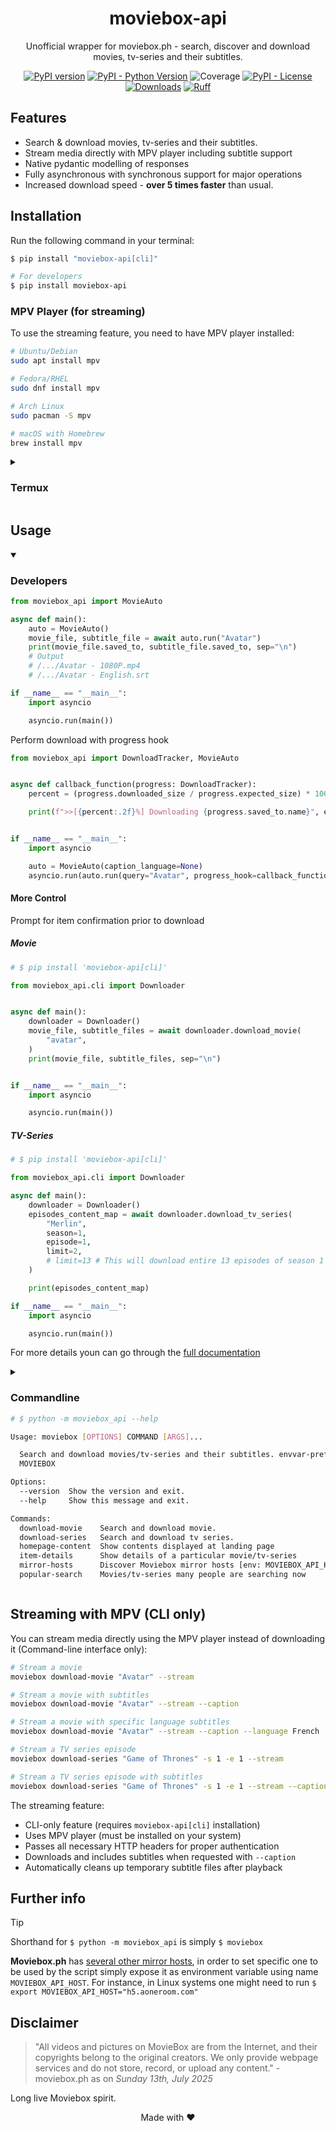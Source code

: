 <div align="center">

# moviebox-api
Unofficial wrapper for moviebox.ph - search, discover and download movies, tv-series and their subtitles.

[![PyPI version](https://badge.fury.io/py/moviebox-api.svg)](https://pypi.org/project/moviebox-api)
[![PyPI - Python Version](https://img.shields.io/pypi/pyversions/moviebox-api)](https://pypi.org/project/moviebox-api)
![Coverage](https://raw.githubusercontent.com/Simatwa/moviebox-api/refs/heads/main/assets/coverage.svg)
[![PyPI - License](https://img.shields.io/pypi/l/moviebox-api)](https://pypi.org/project/moviebox-api)
[![Downloads](https://pepy.tech/badge/moviebox-api)](https://pepy.tech/project/moviebox-api)
[![Ruff](https://img.shields.io/endpoint?url=https://raw.githubusercontent.com/astral-sh/ruff/main/assets/badge/v2.json)](https://github.com/astral-sh/ruff)
</div>

## Features

- Search & download movies, tv-series and their subtitles.
- Stream media directly with MPV player including subtitle support
- Native pydantic modelling of responses
- Fully asynchronous with synchronous support for major operations
- Increased download speed - **over 5 times faster** than usual. 

## Installation

Run the following command in your terminal:

```sh
$ pip install "moviebox-api[cli]"

# For developers
$ pip install moviebox-api
```

### MPV Player (for streaming)

To use the streaming feature, you need to have MPV player installed:

```sh
# Ubuntu/Debian
sudo apt install mpv

# Fedora/RHEL
sudo dnf install mpv

# Arch Linux
sudo pacman -S mpv

# macOS with Homebrew
brew install mpv
```

<details>

<summary>

### Termux 

</summary>

```sh
pip install moviebox-api --no-deps
pip install 'pydantic==2.9.2'
pip install rich click bs4 httpx throttlebuster
```
</details>

## Usage

<details open>

<summary>

### Developers

</summary>

```python
from moviebox_api import MovieAuto

async def main():
    auto = MovieAuto()
    movie_file, subtitle_file = await auto.run("Avatar")
    print(movie_file.saved_to, subtitle_file.saved_to, sep="\n")
    # Output
    # /.../Avatar - 1080P.mp4
    # /.../Avatar - English.srt

if __name__ == "__main__":
    import asyncio

    asyncio.run(main())
```

Perform download with progress hook

```python
from moviebox_api import DownloadTracker, MovieAuto


async def callback_function(progress: DownloadTracker):
    percent = (progress.downloaded_size / progress.expected_size) * 100

    print(f">>[{percent:.2f}%] Downloading {progress.saved_to.name}", end="\r")


if __name__ == "__main__":
    import asyncio

    auto = MovieAuto(caption_language=None)
    asyncio.run(auto.run(query="Avatar", progress_hook=callback_function))
```



#### More Control

Prompt for item confirmation prior to download

##### Movie

```python
# $ pip install 'moviebox-api[cli]'

from moviebox_api.cli import Downloader


async def main():
    downloader = Downloader()
    movie_file, subtitle_files = await downloader.download_movie(
        "avatar",
    )
    print(movie_file, subtitle_files, sep="\n")


if __name__ == "__main__":
    import asyncio

    asyncio.run(main())
```

##### TV-Series

```python
# $ pip install 'moviebox-api[cli]'

from moviebox_api.cli import Downloader

async def main():
    downloader = Downloader()
    episodes_content_map = await downloader.download_tv_series(
        "Merlin",
        season=1,
        episode=1,
        limit=2,
        # limit=13 # This will download entire 13 episodes of season 1
    )

    print(episodes_content_map)

if __name__ == "__main__":
    import asyncio

    asyncio.run(main())
```

For more details youn can go through the [full documentation](./docs/README.md)

</details>


<details>

<summary>

### Commandline

```sh
# $ python -m moviebox_api --help

Usage: moviebox [OPTIONS] COMMAND [ARGS]...

  Search and download movies/tv-series and their subtitles. envvar-prefix :
  MOVIEBOX

Options:
  --version  Show the version and exit.
  --help     Show this message and exit.

Commands:
  download-movie    Search and download movie.
  download-series   Search and download tv series.
  homepage-content  Show contents displayed at landing page
  item-details      Show details of a particular movie/tv-series
  mirror-hosts      Discover Moviebox mirror hosts [env: MOVIEBOX_API_HOST]
  popular-search    Movies/tv-series many people are searching now
```

</summary>

<details>

<summary>

#### Download Movie

```sh
$ python -m moviebox_api download-movie <Movie title>
# e.g python -m moviebox_api download-movie Avatar
```

</summary>

```sh
# python -m moviebox_api download-movie --help

Usage: moviebox download-movie [OPTIONS] TITLE

  Search and download movie.

Options:
  -y, --year INTEGER              Year filter for the movie to proceed with
                                  [default: 0]
  -q, --quality [worst|best|360p|480p|720p|1080p]
                                  Media quality to be downloaded  [default:
                                  BEST]
  -d, --dir DIRECTORY             Directory for saving the movie to  [default:
                                  /home/smartwa/git/smartwa/moviebox-api]
  -D, --caption-dir DIRECTORY     Directory for saving the caption file to
                                  [default:
                                  /home/smartwa/git/smartwa/moviebox-api]
  -m, --mode [start|resume|auto]  Start the download, resume or set
                                  automatically  [default: auto]
  -x, --language TEXT             Caption language filter  [default: English]
  -M, --movie-filename-tmpl TEXT  Template for generating movie filename
                                  [default: %(title)s (%(release_year)d) -
                                  %(resolution)dP.%(ext)s]
  -C, --caption-filename-tmpl TEXT
                                  Template for generating caption filename
                                  [default: %(title)s (%(release_year)d) -
                                  %(lanName)s.%(ext)s]
  -t, --tasks INTEGER RANGE       Number of tasks to carry out the download
                                  [default: 2; 1<=x<=1000]
  -P, --part-dir DIRECTORY        Directory for temporarily saving the
                                  downloaded file-parts to  [default:
                                  /home/smartwa/git/smartwa/moviebox-api]
  -E, --part-extension TEXT       Filename extension for download parts
                                  [default: .part]
  -N, --chunk-size INTEGER        Streaming download chunk size in kilobytes
                                  [default: 256]
  -B, --merge-buffer-size INTEGER RANGE
                                  Buffer size for merging the separated files
                                  in kilobytes [default : CHUNK_SIZE]
                                  [1<=x<=102400]
  -c, --colour TEXT               Progress bar display colour  [default: cyan]
  -A, --ascii                     Use unicode (smooth blocks) to fill the
                                  progress-bar meter
  -z, --disable-progress-bar      Do not show download progress-bar
  --leave / --no-leave            Keep all leaves of the progress-bar
                                  [default: no-leave]
  --caption / --no-caption        Download caption file  [default: caption]
  -O, --caption-only              Download caption file only and ignore movie
  --stream                        Stream directly in MPV player instead of downloading
  -S, --simple                    Show download percentage and bar only in
                                  progressbar
  -T, --test                      Just test if download is possible but do not
                                  actually download
  -V, --verbose                   Show more detailed interactive texts
  -Q, --quiet                     Disable showing interactive texts on the
                                  progress (logs)
  -Y, --yes                       Do not prompt for movie confirmation
  -h, --help                      Show this message and exit.
```

</details>

<details>

<summary>

#### Download Series

```sh
$ python -m moviebox_api download-series <Series title> -s <season number> -e <episode number>
# e.g python -m moviebox_api download-series Merlin -s 1 -e 1
```

</summary>

```sh
# python -m moviebox_api download-series --help

Usage: moviebox download-series [OPTIONS] TITLE

  Search and download tv series.

Options:
  -y, --year INTEGER              Year filter for the series to proceed with :
                                  0  [default: 0]
  -s, --season INTEGER RANGE      TV Series season filter  [1<=x<=1000;
                                  required]
  -e, --episode INTEGER RANGE     Episode offset of the tv-series season
                                  [1<=x<=1000; required]
  -l, --limit INTEGER RANGE       Total number of episodes to download in the
                                  season  [default: 1; 1<=x<=1000]
  -q, --quality [worst|best|360p|480p|720p|1080p]
                                  Media quality to be downloaded  [default:
                                  BEST]
  -x, --language TEXT             Caption language filter  [default: English]
  -d, --dir DIRECTORY             Directory for saving the series file to
                                  [default:
                                  /home/smartwa/git/smartwa/moviebox-api]
  -D, --caption-dir DIRECTORY     Directory for saving the caption file to
                                  [default:
                                  /home/smartwa/git/smartwa/moviebox-api]
  -m, --mode [start|resume|auto]  Start new download, resume or set
                                  automatically  [default: auto]
  -L, --episode-filename-tmpl TEXT
                                  Template for generating series episode
                                  filename  [default: %(title)s
                                  S%(season)dE%(episode)d -
                                  %(resolution)dP.%(ext)s]
  -C, --caption-filename-tmpl TEXT
                                  Template for generating caption filename
                                  [default: %(title)s S%(season)dE%(episode)d
                                  - %(lanName)s.%(ext)s]
  -t, --tasks INTEGER RANGE       Number of tasks to carry out the download
                                  [default: 2; 1<=x<=1000]
  -P, --part-dir DIRECTORY        Directory for temporarily saving the
                                  downloaded file-parts to  [default:
                                  /home/smartwa/git/smartwa/moviebox-api]
  -E, --part-extension TEXT       Filename extension for download parts
                                  [default: .part]
  -N, --chunk-size INTEGER        Streaming download chunk size in kilobytes
                                  [default: 256]
  -B, --merge-buffer-size INTEGER RANGE
                                  Buffer size for merging the separated files
                                  in kilobytes [default : CHUNK_SIZE]
                                  [1<=x<=102400]
  -c, --colour TEXT               Progress bar display color  [default: cyan]
  -A, --ascii                     Use unicode (smooth blocks) to fill the
                                  progress-bar meter
  -z, --disable-progress-bar      Do not show download progress-bar
  --leave / --no-leave            Keep all leaves of the progressbar
                                  [default: no-leave]
  --caption / --no-caption        Download caption file  [default: caption]
  -O, --caption-only              Download caption file only and ignore movie
  --stream                        Stream directly in MPV player instead of downloading
  -S, --simple                    Show download percentage and bar only in
                                  progressbar
  -T, --test                      Just test if download is possible but do not
                                  actually download
  -V, --verbose                   Show more detailed interactive texts
  -Q, --quiet                     Disable showing interactive texts on the
                                  progress (logs)
  -Y, --yes                       Do not prompt for tv-series confirmation
  -h, --help                      Show this message and exit.
```

</details>

</details>

## Streaming with MPV (CLI only)

You can stream media directly using the MPV player instead of downloading it (Command-line interface only):

```bash
# Stream a movie
moviebox download-movie "Avatar" --stream

# Stream a movie with subtitles
moviebox download-movie "Avatar" --stream --caption

# Stream a movie with specific language subtitles
moviebox download-movie "Avatar" --stream --caption --language French

# Stream a TV series episode
moviebox download-series "Game of Thrones" -s 1 -e 1 --stream

# Stream a TV series episode with subtitles
moviebox download-series "Game of Thrones" -s 1 -e 1 --stream --caption
```

The streaming feature:
- CLI-only feature (requires `moviebox-api[cli]` installation)
- Uses MPV player (must be installed on your system)
- Passes all necessary HTTP headers for proper authentication
- Downloads and includes subtitles when requested with `--caption`
- Automatically cleans up temporary subtitle files after playback

## Further info

> [!TIP]
> Shorthand for `$ python -m moviebox_api` is simply `$ moviebox`

**Moviebox.ph** has [several other mirror hosts](https://github.com/Simatwa/moviebox-api/issues/27), in order to set specific one to be used by the script simply expose it as environment variable using name `MOVIEBOX_API_HOST`. For instance, in Linux systems one might need to run `$ export MOVIEBOX_API_HOST="h5.aoneroom.com"`


## Disclaimer

> "All videos and pictures on MovieBox are from the Internet, and their copyrights belong to the original creators. We only provide webpage services and do not store, record, or upload any content." - moviebox.ph as on *Sunday 13th, July 2025*

Long live Moviebox spirit.

<p align="center"> Made with ❤️</p>
